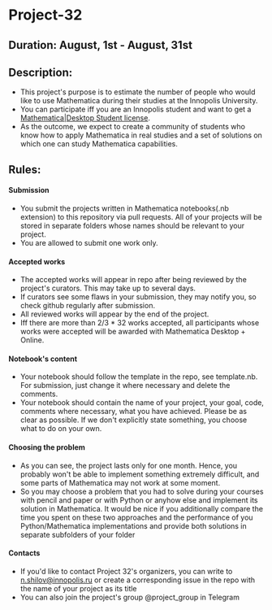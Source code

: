 # Project-32
## Duration: August, 1st - August, 31st 
## Description:
- This project's purpose is to estimate the number of people who would like to use Mathematica during their studies at the Innopolis University.
- You can participate iff you are an Innopolis student and want to get a [Mathematica|Desktop Student license](https://www.wolfram.com/mathematica/pricing/students/).
- As the outcome, we expect to create a community of students who know how to apply Mathematica in real studies and a set of solutions on which one can study Mathematica capabilities.
## Rules:
#### Submission 
- You submit the projects written in Mathematica notebooks(.nb extension) to this repository via pull requests. All of your projects will be stored in separate folders whose names should be relevant to your project.
- You are allowed to submit one work only.
#### Accepted works
- The accepted works will appear in repo after being reviewed by the project's curators. This may take up to several days.
- If curators see some flaws in your submission, they may notify you, so check github regularly after submission.
- All reviewed works will appear by the end of the project.
- Iff there are more than 2/3 * 32 works accepted, all participants whose works were accepted will be awarded with Mathematica Desktop + Online.
#### Notebook's content
- Your notebook should follow the template in the repo, see template.nb. For submission, just change it where necessary and delete the comments.
- Your notebook should contain the name of your project, your goal, code, comments where necessary, what you have achieved. Please be as clear as possible. If we don't explicitly state something, you choose what to do on your own.
#### Choosing the problem
- As you can see, the project lasts only for one month. Hence, you probably won't be able to implement something extremely difficult, and some parts of Mathematica may not work at some moment.
- So you may choose a problem that you had to solve during your courses with pencil and paper or with Python or anyhow else and implement its solution in Mathematica. It would be nice if you additionally compare the time you spent on these two approaches and the performance of you Python/Mathematica implementations and provide  both solutions in separate subfolders of your folder
#### Contacts
- If you'd like to contact Project 32's organizers, you can write to n.shilov@innopolis.ru or create a corresponding issue in the repo with the name of your project as its title
- You can also join the project's group @project_group in Telegram 
